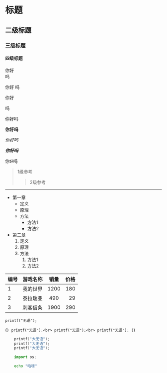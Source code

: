 # 标题

## 二级标题

### 三级标题

#### 四级标题

你好<br>吗

你好
吗

你好

吗

~~你好吗~~

**你好吗**

*你好吗*

***你好吗***

你`好`吗

> 1级参考
>> 2级参考

*****

* 第一章
  * 定义
  * 原理
  * 方法
     * 方法1
     * 方法2
* 第二章
  1. 定义
  2. 原理
  3. 方法
      1. 方法1
      2. 方法2

编号|游戏名称|销量|价格
---|:--:|:--:|---:
1|我的世界|1200|180
2|泰拉瑞亚|490|29
3|刺客信条|1900|290

`printf("无语");`

(```)
	printf("无语");<br>
	printf("无语");<br>
	printf("无语");
(```)


```c
	printf("大无语");
	printf("大无语");
	printf("大无语");
```

```python
	import os;
```

```bash
	echo "哈喽"
```

